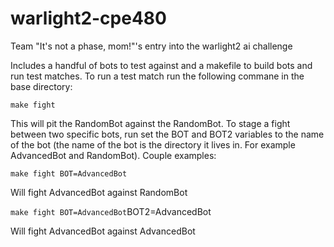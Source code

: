 # warlight2-cpe480
Team "It's not a phase, mom!"'s entry into the warlight2 ai challenge 

Includes a handful of bots to test against and a makefile to build bots and run test matches.  To run a test match run the following commane in the base directory:

`make fight`

This will pit the RandomBot against the RandomBot.  To stage a fight between two specific bots, run set the BOT and BOT2 variables to the name of the bot (the name of the bot is the directory it lives in.  For example AdvancedBot and RandomBot).  Couple examples:

`make fight BOT=AdvancedBot`

Will fight AdvancedBot against RandomBot

`make fight BOT=AdvancedBot`BOT2=AdvancedBot

Will fight AdvancedBot against AdvancedBot
